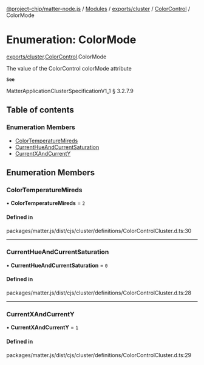 [@project-chip/matter-node.js](../README.md) / [Modules](../modules.md) / [exports/cluster](../modules/exports_cluster.md) / [ColorControl](../modules/exports_cluster.ColorControl.md) / ColorMode

# Enumeration: ColorMode

[exports/cluster](../modules/exports_cluster.md).[ColorControl](../modules/exports_cluster.ColorControl.md).ColorMode

The value of the ColorControl colorMode attribute

**`See`**

MatterApplicationClusterSpecificationV1_1 § 3.2.7.9

## Table of contents

### Enumeration Members

- [ColorTemperatureMireds](exports_cluster.ColorControl.ColorMode.md#colortemperaturemireds)
- [CurrentHueAndCurrentSaturation](exports_cluster.ColorControl.ColorMode.md#currenthueandcurrentsaturation)
- [CurrentXAndCurrentY](exports_cluster.ColorControl.ColorMode.md#currentxandcurrenty)

## Enumeration Members

### ColorTemperatureMireds

• **ColorTemperatureMireds** = ``2``

#### Defined in

packages/matter.js/dist/cjs/cluster/definitions/ColorControlCluster.d.ts:30

___

### CurrentHueAndCurrentSaturation

• **CurrentHueAndCurrentSaturation** = ``0``

#### Defined in

packages/matter.js/dist/cjs/cluster/definitions/ColorControlCluster.d.ts:28

___

### CurrentXAndCurrentY

• **CurrentXAndCurrentY** = ``1``

#### Defined in

packages/matter.js/dist/cjs/cluster/definitions/ColorControlCluster.d.ts:29

